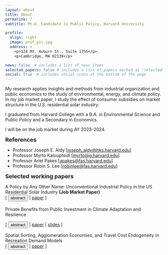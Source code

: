 ```yaml
---
layout: about
title: About
permalink: /
subtitle: Ph.D. Candidate in Public Policy, Harvard University

profile:
  align: right
  image: prof_pic.jpg
  address: >
    <p>124 Mt. Auburn St., Suite 175S</p>
    <p>Cambridge, MA 02138</p>

news: false  # includes a list of news items
selected_papers: false # includes a list of papers marked as "selected={true}"
social: true  # includes social icons at the bottom of the page
---
```


My research applies insights and methods from industrial organization and public economics to the study of environmental, energy, and climate policy.  In my job market paper, I study the effect of consumer subsidies on market structure in the U.S. residential solar industry.

I graduated from Harvard College with a B.A. in Environmental Science and Public Policy and a Secondary in Economics.

I will be on the job market during AY 2023-2024.

<strong><font size = "4">References</font></strong>
* Professor Joseph E. Aldy \[[joseph_aldy@hks.harvard.edu](mailto:joseph_aldy@hks.harvard.edu)\]
* Professor Myrto Kalouptsidi \[[myrto@g.harvard.edu](mailto:myrto@g.harvard.edu)\]
* Professor Ariel Pakes \[[apakes@fas.harvard.edu](mailto:apakes@fas.harvard.edu)\]
* Professor Robin S. Lee \[[robinlee@fas.harvard.edu](mailto:robinlee@fas.harvard.edu)\]

<strong><font size = "4">Selected working papers</font></strong>
<p style="margin-bottom:0">A Policy by Any Other Name: Unconventional Industrial Policy in the US Residential Solar Industry <strong>(Job Market Paper)</strong></p>
<div class="buttonbar">[ <button class="button" onclick="button(&quot;abs1&quot;)">abstract</button> | <a href="/assets/pdf/papers/Bradt_JMP.pdf" target="_blank">paper</a>  ]</div>
<div class="popup" id="abs1" style="display: none;">Consumer subsidies are a common policy tool for supporting the adoption of clean, energy-efficient technologies. In addition to increasing take-up of new technologies, policymakers justify these programs as a means of stimulating infant industries, arguing that the presence of learning-by-doing and inter-firm knowledge spillovers incentivize entry. However, potential knowledge transfers reduce the incentives for firms to expand output and reduce costs by making cost reductions---in part---a public good. To evaluate this tradeoff, I estimate a dynamic structural model of the market for solar panel installations in California that endogenizes firms’ entry and exit decisions and allows for learning-by-doing with incomplete spillovers. I estimate that a 1<span>&#37;</span> increase in a firm’s experience as measured by cumulative production leads to a 0.7<span>&#37;</span> reduction in installation-specific costs and that learning spills over across firms. Counterfactual analysis reveals that existing consumer subsidy programs increased installer entry by 9<span>&#37;</span>, indicating that industry cost reductions outweigh the decrease in firms' incentives to reduce costs by expanding output. While consumer subsidies may be effective at increasing industry size, standard industrial policies such as entry subsidies likely provide greater welfare gains.</div>
<br

<p style="margin-bottom:0">Private Benefits from Public Investment in Climate Adaptation and Resilience</p>
<div class="buttonbar">[ <button class="button" onclick="button(&quot;abs2&quot;)">abstract</button> | <a href="/assets/pdf/papers/BradtAldy_ClimateAdaptation_230714.pdf" target="_blank">paper</a>  | <a href="/assets/pdf/slides/bradt_aldy_nber_2023.pdf" target="_blank">slides</a> ]</div>
<div class="popup" id="abs2" style="display: none;">Flood protection infrastructure investments, such as Army Corps of Engineer levees, can enhance resilience to flood risks amplified by climate change. We estimate the benefits from levees by exploiting repeat residential property transactions. In areas protected by levees, home values increase 3 percent. Levees impose adverse spillover flood risks to nearby areas that reduce affected home values by 1 percent. Capitalized benefits in protected areas are progressive, but adverse spillover impacts are regressive. While there is little variation across race in capitalized benefits at levee construction, racial sorting occurs post-construction. Capitalized residential property benefits do not exceed levee construction costs.</div>

<p style="margin-bottom:0">Spatial Sorting, Agglomeration Economies, and Travel Cost Endogeneity in Recreation Demand Models</p>
<div class="buttonbar">[ <button class="button" onclick="button(&quot;abs3&quot;)">abstract</button> | <a href="/assets/pdf/papers/Bradt_RecDemandEndogeneity_220610.pdf" target="_blank">paper</a> ]</div>
<div class="popup" id="abs3" style="display: none;">Conventional recreation demand models assume that travel cost is exogenously determined. In reality, the costs individuals face when choosing which recreation site to visit are the result of a spatial sorting equilibrium, in which access to outdoor recreation sites and the environmental amenities to which they provide access may play a role. I explore the bias introduced by ignoring the potential for travel cost endogeneity in conventional recreation demand models and provide an instrumental variables approach to accounting for this endogeneity. I demonstrate the importance of accounting for the spatial non-uniformity of recreation sites and residences in a series of numerical simulations, finding that the instrumental variables approach ensures coverage of true parameter values. I implement the approach in a nationwide model of demand for overnight campground reservations as a function of price, water quality, and other observable site attributes. I find that not correcting for travel cost endogeneity via the instrumental variables approach nearly doubles estimates of consumers willingness-to-pay for improvements in water quality. This highlights the importance of relaxing the assumption of exogenous travel costs in real world applications.</div>

<script>
function button(id) {
  var x = document.getElementById(id);
  var ids = ["abs1", "abs2", "abs3", "abs4", "sum1", "sum2"];
  for(var i = 0; i < ids.length; i++) {
    var item = ids[i];
    if (item != id) {
      document.getElementById(item).style.display = "none";
    } else {
      if (x.style.display === "none") {
        x.style.display = "block"
      } else {
        x.style.display = "none";
      }
    }
  }	
}
</script> 